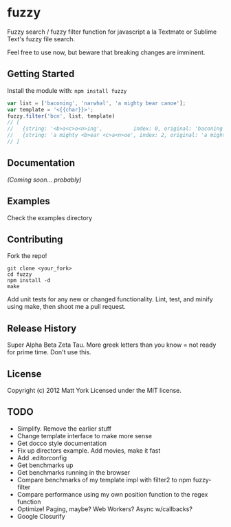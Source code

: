 # fuzzy

Fuzzy search / fuzzy filter function for javascript a la Textmate or Sublime Text's fuzzy file search.

Feel free to use now, but beware that breaking changes are imminent.

## Getting Started
Install the module with: `npm install fuzzy`

```javascript
var list = ['baconing', 'narwhal', 'a mighty bear canoe'];
var template = '<{{char}}>';
fuzzy.filter('bcn', list, template)
// [
//   {string: '<b>a<c>o<n>ing',          index: 0, original: 'baconing'},
//   {string: 'a mighty <b>ear <c>a<n>oe', index: 2, original: 'a mighty bear canoe'}
// ]
```

## Documentation
_(Coming soon... probably)_

## Examples
Check the examples directory

## Contributing
Fork the repo!

    git clone <your_fork>
    cd fuzzy
    npm install -d
    make

Add unit tests for any new or changed functionality. Lint, test, and minify using make, then shoot me a pull request.

## Release History
Super Alpha Beta Zeta Tau. More greek letters than you know = not ready for prime time. Don't use this.

## License
Copyright (c) 2012 Matt York
Licensed under the MIT license.

## TODO

- Simplify. Remove the earlier stuff
- Change template interface to make more sense
- Get docco style documentation
- Fix up directors example. Add movies, make it fast
- Add .editorconfig
- Get benchmarks up
- Get benchmarks running in the browser
- Compare benchmarks of my template impl with filter2 to npm fuzzy-filter
- Compare performance using my own position function to the regex function
- Optimize! Paging, maybe? Web Workers? Async w/callbacks?
- Google Closurify
